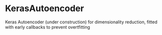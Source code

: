 # KerasAutoencoder
Keras Autoencoder (under construction) for dimensionality reduction, fitted with early callbacks to prevent overtfitting
